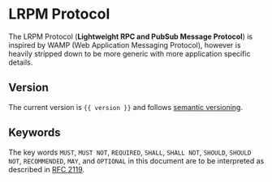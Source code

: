 # LRPM Protocol

The LRPM Protocol (**Lightweight RPC and PubSub Message Protocol**) is inspired
by WAMP (Web Application Messaging Protocol), however is heavily stripped down
to be more generic with more application specific details.

## Version

The current version is `{{ version }}` and follows [semantic versioning](https://semver.org).

## Keywords

The key words `MUST`, `MUST NOT`, `REQUIRED`, `SHALL`, `SHALL NOT`, `SHOULD`, 
`SHOULD NOT`, `RECOMMENDED`,  `MAY`, and `OPTIONAL` in this document are to be 
interpreted as described in [RFC 2119](https://www.ietf.org/rfc/rfc2119.txt).

